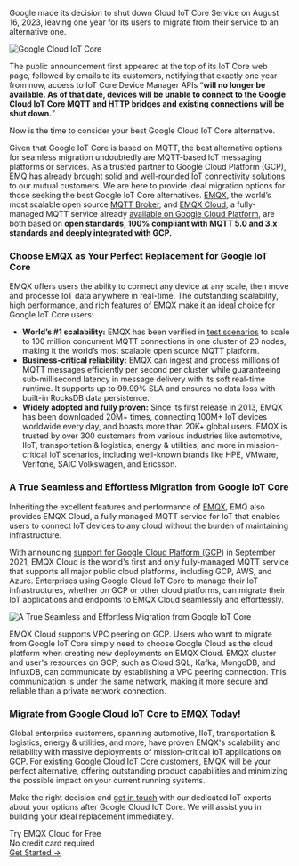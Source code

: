 Google made its decision to shut down Cloud IoT Core Service on August 16, 2023, leaving one year for its users to migrate from their service to an alternative one. 

![Google Cloud IoT Core](https://assets.emqx.com/images/d7da77fa041eb81ed5376eb033176621.png)

The public announcement first appeared at the top of its IoT Core web page, followed by emails to its customers, notifying that exactly one year from now, access to IoT Core Device Manager APIs “**will no longer be available. As of that date, devices will be unable to connect to the Google Cloud IoT Core MQTT and HTTP bridges and existing connections will be shut down.**”

Now is the time to consider your best Google Cloud IoT Core alternative.

Given that Google IoT Core is based on MQTT, the best alternative options for seamless migration undoubtedly are MQTT-based IoT messaging platforms or services. As a trusted partner to Google Cloud Platform (GCP), EMQ has already brought solid and well-rounded IoT connectivity solutions to our mutual customers. We are here to provide ideal migration options for those seeking the best Google IoT Core alternatives. [EMQX](https://www.emqx.com/en/products/emqx), the world’s most scalable open source [MQTT Broker](https://www.emqx.io/), and [EMQX Cloud](https://www.emqx.com/en/cloud), a fully-managed MQTT service already [available on Google Cloud Platform](https://www.emqx.com/en/blog/introducing-emqx-cloud-on-google-cloud-platform), are both based on **open standards, 100% compliant with MQTT 5.0 and 3.x standards and deeply integrated with GCP.**

### Choose EMQX as Your Perfect Replacement for Google IoT Core

EMQX offers users the ability to connect any device at any scale, then move and processe IoT data anywhere in real-time. The outstanding scalability, high performance, and rich features of EMQX make it an ideal choice for Google IoT Core users:

- **World’s #1 scalability:** EMQX has been verified in [test scenarios](https://www.emqx.com/en/blog/reaching-100m-mqtt-connections-with-emqx-5-0) to scale to 100 million concurrent MQTT connections in one cluster of 20 nodes, making it the world’s most scalable open source MQTT platform.
- **Business-critical reliability:** EMQX can ingest and process millions of MQTT messages efficiently per second per cluster while guaranteeing sub-millisecond latency in message delivery with its soft real-time runtime. It supports up to 99.99% SLA and ensures no data loss with built-in RocksDB data persistence.
- **Widely adopted and fully proven:** Since its first release in 2013, EMQX has been downloaded 20M+ times, connecting 100M+ IoT devices worldwide every day, and boasts more than 20K+ global users. EMQX is trusted by over 300 customers from various industries like automotive, IIoT, transportation & logistics, energy & utilities, and more in mission-critical IoT scenarios, including well-known brands like HPE, VMware, Verifone, SAIC Volkswagen, and Ericsson.

### A True Seamless and Effortless Migration from Google IoT Core

Inheriting the excellent features and performance of [EMQX](https://www.emqx.com/en/products/emqx), EMQ also provides EMQX Cloud, a fully managed MQTT service for IoT that enables users to connect IoT devices to any cloud without the burden of maintaining infrastructure.

With announcing [support for Google Cloud Platform (GCP](https://www.emqx.com/en/blog/introducing-emqx-cloud-on-google-cloud-platform)) in September 2021, EMQX Cloud is the world's first and only fully-managed MQTT service that supports all major public cloud platforms, including GCP, AWS, and Azure. Enterprises using Google Cloud IoT Core to manage their IoT infrastructures, whether on GCP or other cloud platforms, can migrate their IoT applications and endpoints to EMQX Cloud seamlessly and effortlessly.

![A True Seamless and Effortless Migration from Google IoT Core](https://assets.emqx.com/images/3c833240befdf29e5e72fa0c54336d6c.jpeg)

EMQX Cloud supports VPC peering on GCP. Users who want to migrate from Google IoT Core simply need to choose Google Cloud as the cloud platform when creating new deployments on EMQX Cloud. EMQX cluster and user's resources on GCP, such as Cloud SQL, Kafka, MongoDB, and InfluxDB, can communicate by establishing a VPC peering connection. This communication is under the same network, making it more secure and reliable than a private network connection.

### **Migrate from Google Cloud IoT Core to** [**EMQX**](https://www.emqx.com/en/cloud) **Today!**

Global enterprise customers, spanning automotive, IIoT, transportation & logistics, energy & utilities, and more, have proven EMQX's scalability and reliability with massive deployments of mission-critical IoT applications on GCP. For existing Google Cloud IoT Core customers, EMQX will be your perfect alternative, offering outstanding product capabilities and minimizing the possible impact on your current running systems.

Make the right decision and [get in touch](https://www.emqx.com/en/contact?product=cloud) with our dedicated IoT experts about your options after Google Cloud IoT Core. We will assist you in building your ideal replacement immediately.



<section class="promotion">
    <div>
        Try EMQX Cloud for Free
        <div class="is-size-14 is-text-normal has-text-weight-normal">No credit card required</div>
    </div>
    <a href="https://www.emqx.com/en/signup?continue=https://cloud-intl.emqx.com/console/deployments/0?oper=new" class="button is-gradient px-5">Get Started →</a>
</section>
